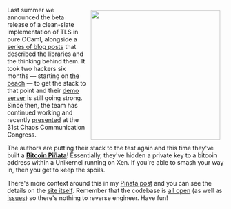 <a href="http://ownme.ipredator.se/"><img src="http://amirchaudhry.com/images/btc-pinata/btc-pinata.png" style="float:right; padding: 10px" width="300px" /></a>

Last summer we announced the beta release of a clean-slate implementation of
TLS in pure OCaml, alongside a [series of blog posts][om-tls] that described
the libraries and the thinking behind them.  It took two hackers six months
— starting on [the beach][mirleft-map] —  to get the stack to that point and
their [demo server][tls-demo] is still going strong. Since then, the team has
continued working and recently [presented][31c3] at the 31st Chaos
Communication Congress.

The authors are putting their stack to the test again and this time they've
built a **[Bitcoin Piñata][tls-pinata]**! Essentially, they've hidden a
private key to a bitcoin address within a Unikernel running on Xen. If you're
able to smash your way in, then you get to keep the spoils.

There's more context around this in my [Piñata post][ac-post] and you can see
the details on the [site itself][tls-pinata]. Remember that the codebase is
[all open][mirleft] (as well as [issues][tls-issues]) so there's nothing to
reverse engineer. Have fun!


[om-tls]: http://openmirage.org/blog/introducing-ocaml-tls
[mirleft-map]: https://goo.gl/maps/GpcQs
[tls-demo]: https://tls.nqsb.io
[31c3]: http://media.ccc.de/browse/congress/2014/31c3_-_6443_-_en_-_saal_2_-_201412271245_-_trustworthy_secure_modular_operating_system_engineering_-_hannes_-_david_kaloper.html#video
[tls-pinata]: http://ownme.ipredator.se
[ac-post]: http://amirchaudhry.com/bitcoin-pinata
[mirleft]: https://github.com/mirleft/
[tls-issues]: https://github.com/mirleft/ocaml-tls/issues?q=label%3A%22security+concern%22+
